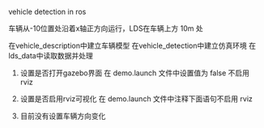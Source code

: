 vehicle detection in ros

车辆从-10位置处沿着x轴正方向运行，LDS在车辆上方 10m 处

在vehicle_description中建立车辆模型
在vehicle_detection中建立仿真环境
在lds_data中读取数据并处理

1. 设置是否打开gazebo界面
在 demo.launch 文件中设置值为 false 不启用 rviz
<arg name="gui" default="false"/>

2. 设置是否启用rviz可视化
在 demo.launch 文件中注释下面语句不启用 rviz
<node name="rviz" pkg="rviz" type="rviz" args="-d $(arg rvizconfig)" required="true" />

3. 目前没有设置车辆方向变化



